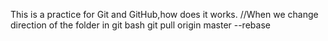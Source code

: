 This is a practice for Git and GitHub,how does it works.
//When we change direction of the folder in git bash
git pull origin master --rebase
